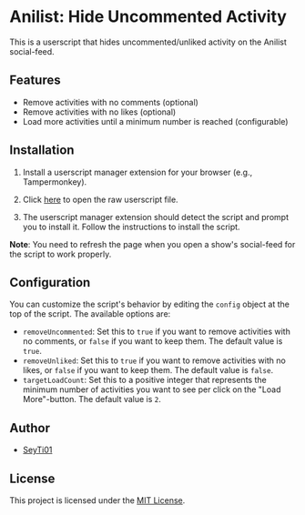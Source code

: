 # Anilist: Hide Uncommented Activity

This is a userscript that hides uncommented/unliked activity on the Anilist social-feed.

## Features

- Remove activities with no comments (optional)
- Remove activities with no likes (optional)
- Load more activities until a minimum number is reached (configurable)

## Installation

1. Install a userscript manager extension for your browser (e.g., Tampermonkey).

2. Click [here](https://github.com/SeyTi01/anilist-hide-uncommented-activity/raw/1.1/src/hideUncommentedActivity.user.js) to open the raw userscript file.

3. The userscript manager extension should detect the script and prompt you to install it. Follow the instructions to install the script.

**Note**: You need to refresh the page when you open a show's social-feed for the script to work properly.

## Configuration

You can customize the script's behavior by editing the `config` object at the top of the script. The available options are:

- `removeUncommented`: Set this to `true` if you want to remove activities with no comments, or `false` if you want to keep them. The default value is `true`.
- `removeUnliked`: Set this to `true` if you want to remove activities with no likes, or `false` if you want to keep them. The default value is `false`.
- `targetLoadCount`: Set this to a positive integer that represents the minimum number of activities you want to see per click on the "Load More"-button. The default value is `2`.

## Author

- [SeyTi01](https://github.com/SeyTi01)

## License

This project is licensed under the [MIT License](https://github.com/SeyTi01/anilist-hide-uncommented-activity/raw/1.1/LICENSE).
